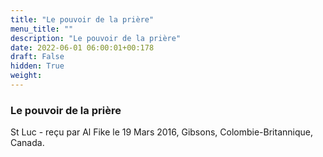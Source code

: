 ```yaml
---
title: "Le pouvoir de la prière"
menu_title: ""
description: "Le pouvoir de la prière"
date: 2022-06-01 06:00:01+00:178
draft: False
hidden: True
weight:
---
```

### Le pouvoir de la prière

St Luc - reçu par Al Fike le 19 Mars 2016, Gibsons, Colombie-Britannique, Canada.



